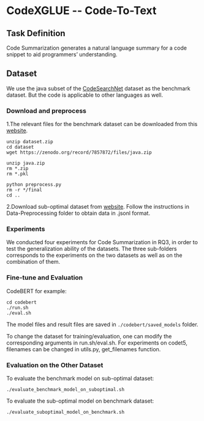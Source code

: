 # CodeXGLUE -- Code-To-Text

## Task Definition

Code Summarization generates a natural language summary for a code snippet to aid programmers’ understanding.

## Dataset

We use the java subset of the [CodeSearchNet](https://arxiv.org/pdf/1909.09436.pdf) dataset as the benchmark dataset. But the code is applicable to other languages as well.

### Download and preprocess
1.The relevant files for the benchmark dataset can be downloaded from this [website](https://github.com/microsoft/CodeXGLUE/tree/main/Code-Text/code-to-text).

```shell
unzip dataset.zip
cd dataset
wget https://zenodo.org/record/7857872/files/java.zip

unzip java.zip
rm *.zip
rm *.pkl

python preprocess.py
rm -r */final
cd ..
```

2.Download sub-optimal dataset from [website](https://drive.google.com/drive/folders/1mKcCoMoGKV6R7p8MQBpXLSGXP62PmxSf). Follow the instructions in Data-Preprocessing folder to obtain data in .jsonl format.

### Experiments
We conducted four experiments for Code Summarization in RQ3, in order to test the generalization ability of the datasets. The three sub-folders corresponds to the experiments on the two datasets as well as on the combination of them.

### Fine-tune and Evaluation
CodeBERT for example:
```shell
cd codebert
./run.sh
./eval.sh
```

The model files and result files are saved in `./codebert/saved_models` folder.

To change the dataset for training/evaluation, one can modify the corresponding arguments in run.sh/eval.sh. For experiments on codet5, filenames can be changed in utils.py, get_filenames function.

### Evaluation on the Other Dataset
To evaluate the benchmark model on sub-optimal dataset:
```shell
./evaluate_benchmark_model_on_suboptimal.sh
```

To evaluate the sub-optimal model on benchmark dataset:
```shell
./evaluate_suboptimal_model_on_benchmark.sh
```